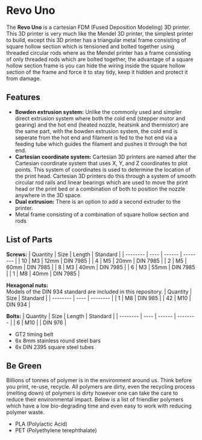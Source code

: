 # Revo Uno
The **Revo Uno** is a cartesian FDM (Fused Deposition Modeling) 3D printer. This 3D printer is very much like the Mendel 3D printer, the simplest printer to build, except this 3D printer has a triangular metal frame consisting of square hollow section which is tensioned and bolted together using threaded circular rods where as the Mendel printer has a frame consisting of only threaded rods which are bolted together, the advantage of a square hollow section frame is you can hide the wiring inside the square hollow section of the frame and force it to stay tidy, keep it hidden and protect it from damage.

## Features
* **Bowden extrusion system:** Unlike the commonly used and simpler direct extrusion system where both the cold end (stepper motor and gearing) and the hot end (heated nozzle, heatsink and thermistor) are the same part, with the bowden extrusion system, the cold end is seperate from the hot end and filament is fed to the hot end via a feeding tube which guides the filament and pushes it through the hot end.
* **Cartesian coordinate system:** Cartesian 3D printers are named after the Cartesian coordinate system that uses X, Y, and Z coordinates to plot points. This system of coordinates is used to determine the location of the print head. Cartesian 3D printers do this through a system of smooth circular rod rails and linear bearings which are used to move the print head or the print bed or a combination of both to position the nozzle anywhere in the 3D space.
* **Dual extrusion:** There is an option to add a second extruder to the printer.
* Metal frame consisting of a combination of square hollow section and rods

## List of Parts
**Screws:**
| Quantity | Size | Length | Standard |
| -------- | ---- | ------ | -------- |
| 10       | M3   | 12mm   | DIN 7985 |
| 4        | M5   | 20mm   | DIN 7985 |
| 2        | M5   | 60mm   | DIN 7985 |
| 8        | M3   | 40mm   | DIN 7985 |
| 6        | M3   | 55mm   | DIN 7985 |
| 1        | M8   | 40mm   | DIN 7985 |

**Hexagonal nuts:**\
Models of the DIN 934 standard are included in this repository.
| Quantity | Size | Standard |
| -------- | ---- | -------- |
| 1        | M8   | DIN 985  |
| 42       | M10  | DIN 934  |

**Bolts:**
| Quantity | Size | Length | Standard |
| -------- | ---- | ------ | -------- |
| 6        | M10  |        | DIN 976  |
* GT2 timing belt
* 6x 8mm stainless round steel bars
* 6x DIN 2395 square steel tubes
 
## Be Green
Billions of tonnes of polymer is in the environment around us. Think before you print, re-use, recycle. All polymers are dirty, even the recycling process (melting down) of polymers is dirty however one can take the care to reduce their environmental impact. Below is a list of friendlier polymers which have a low bio-degrading time and even easy to work with reducing polymer waste.
* PLA (Polylactic Acid)
* PET (Polyethylene terephthalate)
